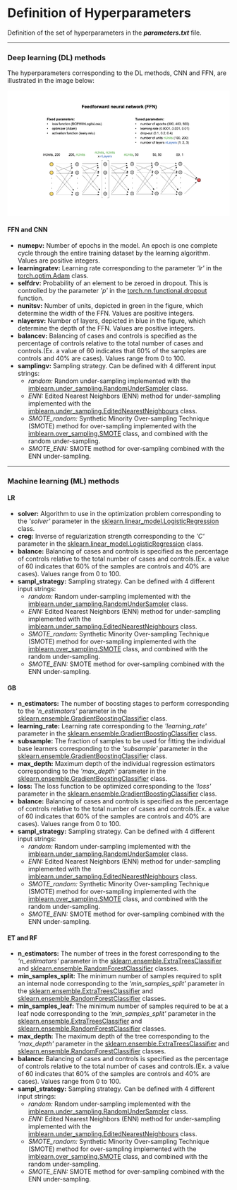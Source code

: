 # Definition of Hyperparameters

Definition of the set of hyperparameters in the __*parameters.txt*__ file.

---

### Deep learning (DL) methods

The hyperparameters corresponding to the DL methods, CNN and FFN, are illustrated in the image below:

![](../images/Figure_FFN_Architecture_V1.png)

#### FFN and CNN

  * __numepv:__ Number of epochs in the model. An epoch is one complete cycle through the entire training dataset by the learning algorithm. Values are positive integers.
  * __learningratev:__ Learning rate corresponding to the parameter _'lr'_ in the [torch.optim.Adam](https://pytorch.org/docs/stable/generated/torch.optim.Adam.html) class.
  * __selfdrv:__ Probability of an element to be zeroed in dropout. This is controlled by the parameter _'p'_ in the [torch.nn.functional.dropout](https://pytorch.org/docs/stable/generated/torch.nn.functional.dropout.html) function.
  * __nunitsv:__ Number of units, depicted in green in the figure, which determine the width of the FFN. Values are positive integers.
  * __nlayersv:__ Number of layers, depicted in blue in the figure, which determine the depth of the FFN. Values are positive integers.
  * __balancev:__ Balancing of cases and controls is specified as the percentage of controls relative to the total number of cases and controls.(Ex. a value of 60 indicates that 60% of the samples are controls and 40% are cases). Values range from 0 to 100.
  * __samplingv:__ Sampling strategy. Can be defined with 4 different input strings:
    * _random:_ Random under-sampling implemented with the [imblearn.under_sampling.RandomUnderSampler](https://imbalanced-learn.org/stable/references/generated/imblearn.under_sampling.RandomUnderSampler.html) class.
    * _ENN:_ Edited Nearest Neighbors (ENN) method for under-sampling implemented with the [imblearn.under_sampling.EditedNearestNeighbours](https://imbalanced-learn.org/stable/references/generated/imblearn.under_sampling.EditedNearestNeighbours.html) class.
    * _SMOTE_random:_ Synthetic Minority Over-sampling Technique (SMOTE) method for over-sampling implemented with the [imblearn.over_sampling.SMOTE](https://imbalanced-learn.org/stable/references/generated/imblearn.over_sampling.SMOTE.html) class, and combined with the random under-sampling.
    * _SMOTE_ENN:_ SMOTE method for over-sampling combined with the ENN under-sampling.

--------------------------------------------------------
### Machine learning (ML) methods


#### LR
  * __solver:__ Algorithm to use in the optimization problem corresponding to the _'solver'_ parameter in the [sklearn.linear_model.LogisticRegression](https://scikit-learn.org/stable/modules/generated/sklearn.linear_model.LogisticRegression.html) class.
  * __creg:__ Inverse of regularization strength corresponding to the _'C'_ parameter in the [sklearn.linear_model.LogisticRegression](https://scikit-learn.org/stable/modules/generated/sklearn.linear_model.LogisticRegression.html) class.
  * __balance:__ Balancing of cases and controls is specified as the percentage of controls relative to the total number of cases and controls.(Ex. a value of 60 indicates that 60% of the samples are controls and 40% are cases). Values range from 0 to 100.
  * __sampl_strategy:__ Sampling strategy. Can be defined with 4 different input strings:
    * _random:_ Random under-sampling implemented with the [imblearn.under_sampling.RandomUnderSampler](https://imbalanced-learn.org/stable/references/generated/imblearn.under_sampling.RandomUnderSampler.html) class.
    * _ENN:_ Edited Nearest Neighbors (ENN) method for under-sampling implemented with the [imblearn.under_sampling.EditedNearestNeighbours](https://imbalanced-learn.org/stable/references/generated/imblearn.under_sampling.EditedNearestNeighbours.html) class.
    * _SMOTE_random:_ Synthetic Minority Over-sampling Technique (SMOTE) method for over-sampling implemented with the [imblearn.over_sampling.SMOTE](https://imbalanced-learn.org/stable/references/generated/imblearn.over_sampling.SMOTE.html) class, and combined with the random under-sampling.
    * _SMOTE_ENN:_ SMOTE method for over-sampling combined with the ENN under-sampling.

#### GB
  * __n_estimators:__ The number of boosting stages to perform corresponding to the _'n_estimators'_ parameter in the [sklearn.ensemble.GradientBoostingClassifier](https://scikit-learn.org/stable/modules/generated/sklearn.ensemble.GradientBoostingClassifier.html) class.
  * __learning_rate:__ Learning rate corresponding to the _'learning_rate'_ parameter in the [sklearn.ensemble.GradientBoostingClassifier](https://scikit-learn.org/stable/modules/generated/sklearn.ensemble.GradientBoostingClassifier.html) class.
  * __subsample:__ The fraction of samples to be used for fitting the individual base learners corresponding to the _'subsample'_ parameter in the [sklearn.ensemble.GradientBoostingClassifier](https://scikit-learn.org/stable/modules/generated/sklearn.ensemble.GradientBoostingClassifier.html) class.
  * __max_depth:__ Maximum depth of the individual regression estimators corresponding to the _'max_depth'_ parameter in the [sklearn.ensemble.GradientBoostingClassifier](https://scikit-learn.org/stable/modules/generated/sklearn.ensemble.GradientBoostingClassifier.html) class.
  * __loss:__ The loss function to be optimized corresponding to the _'loss'_ parameter in the [sklearn.ensemble.GradientBoostingClassifier](https://scikit-learn.org/stable/modules/generated/sklearn.ensemble.GradientBoostingClassifier.html) class.
  * __balance:__ Balancing of cases and controls is specified as the percentage of controls relative to the total number of cases and controls.(Ex. a value of 60 indicates that 60% of the samples are controls and 40% are cases). Values range from 0 to 100.
  * __sampl_strategy:__ Sampling strategy. Can be defined with 4 different input strings:
    * _random:_ Random under-sampling implemented with the [imblearn.under_sampling.RandomUnderSampler](https://imbalanced-learn.org/stable/references/generated/imblearn.under_sampling.RandomUnderSampler.html) class.
    * _ENN:_ Edited Nearest Neighbors (ENN) method for under-sampling implemented with the [imblearn.under_sampling.EditedNearestNeighbours](https://imbalanced-learn.org/stable/references/generated/imblearn.under_sampling.EditedNearestNeighbours.html) class.
    * _SMOTE_random:_ Synthetic Minority Over-sampling Technique (SMOTE) method for over-sampling implemented with the [imblearn.over_sampling.SMOTE](https://imbalanced-learn.org/stable/references/generated/imblearn.over_sampling.SMOTE.html) class, and combined with the random under-sampling.
    * _SMOTE_ENN:_ SMOTE method for over-sampling combined with the ENN under-sampling.

#### ET and RF
  * __n_estimators:__ The number of trees in the forest corresponding to the _'n_estimators'_ parameter in the [sklearn.ensemble.ExtraTreesClassifier](https://scikit-learn.org/stable/modules/generated/sklearn.ensemble.ExtraTreesClassifier.html) and [sklearn.ensemble.RandomForestClassifier](https://scikit-learn.org/stable/modules/generated/sklearn.ensemble.RandomForestClassifier.html) classes.
  * __min_samples_split:__ The minimum number of samples required to split an internal node corresponding to the _'min_samples_split'_ parameter in the [sklearn.ensemble.ExtraTreesClassifier](https://scikit-learn.org/stable/modules/generated/sklearn.ensemble.ExtraTreesClassifier.html) and [sklearn.ensemble.RandomForestClassifier](https://scikit-learn.org/stable/modules/generated/sklearn.ensemble.RandomForestClassifier.html) classes.
  * __min_samples_leaf:__ The minimum number of samples required to be at a leaf node corresponding to the _'min_samples_split'_ parameter in the [sklearn.ensemble.ExtraTreesClassifier](https://scikit-learn.org/stable/modules/generated/sklearn.ensemble.ExtraTreesClassifier.html) and [sklearn.ensemble.RandomForestClassifier](https://scikit-learn.org/stable/modules/generated/sklearn.ensemble.RandomForestClassifier.html) classes.
  * __max_depth:__ The maximum depth of the tree corresponding to the _'max_depth'_ parameter in the [sklearn.ensemble.ExtraTreesClassifier](https://scikit-learn.org/stable/modules/generated/sklearn.ensemble.ExtraTreesClassifier.html) and [sklearn.ensemble.RandomForestClassifier](https://scikit-learn.org/stable/modules/generated/sklearn.ensemble.RandomForestClassifier.html) classes.
  * __balance:__ Balancing of cases and controls is specified as the percentage of controls relative to the total number of cases and controls.(Ex. a value of 60 indicates that 60% of the samples are controls and 40% are cases). Values range from 0 to 100.
  * __sampl_strategy:__ Sampling strategy. Can be defined with 4 different input strings:
    * _random:_ Random under-sampling implemented with the [imblearn.under_sampling.RandomUnderSampler](https://imbalanced-learn.org/stable/references/generated/imblearn.under_sampling.RandomUnderSampler.html) class.
    * _ENN:_ Edited Nearest Neighbors (ENN) method for under-sampling implemented with the [imblearn.under_sampling.EditedNearestNeighbours](https://imbalanced-learn.org/stable/references/generated/imblearn.under_sampling.EditedNearestNeighbours.html) class.
    * _SMOTE_random:_ Synthetic Minority Over-sampling Technique (SMOTE) method for over-sampling implemented with the [imblearn.over_sampling.SMOTE](https://imbalanced-learn.org/stable/references/generated/imblearn.over_sampling.SMOTE.html) class, and combined with the random under-sampling.
    * _SMOTE_ENN:_ SMOTE method for over-sampling combined with the ENN under-sampling.

